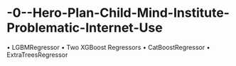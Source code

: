# -0--Hero-Plan-Child-Mind-Institute-Problematic-Internet-Use


• LGBMRegressor
• Two XGBoost Regressors
• CatBoostRegressor 
• ExtraTreesRegressor
